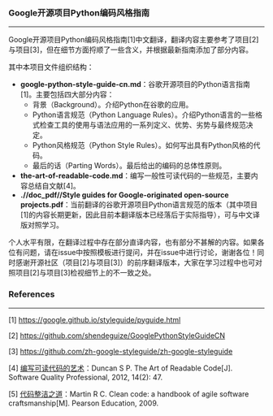 ### Google开源项目Python编码风格指南
---

Google开源项目Python编码风格指南[1]中文翻译，翻译内容主要参考了项目[2]与项目[3]，但在细节方面捋顺了一些含义，并根据最新指南添加了部分内容。

其中本项目文件组织结构：
- **google-python-style-guide-cn.md**：谷歌开源项目的Python语言指南[1]。主要包括四大部分内容：
  - 背景（Background）。介绍Python在谷歌的应用。
  - Python语言规范（Python Language Rules）。介绍Python语言的一些格式检查工具的使用与语法应用的一系列定义、优势、劣势与最终规范决定。
  - Python风格规范（Python Style Rules）。如何写出具有Python风格的代码。
  - 最后的话（Parting Words）。最后给出的编码的总体性原则。
- **the-art-of-readable-code.md**：编写一般性可读代码的一些规范，主要内容总结自文献[4]。
- **.//doc_pdf//Style guides for Google-originated open-source projects.pdf**：当前翻译的谷歌开源项目Python语言规范的版本（其中项目[1]的内容长期更新，因此目前本翻译版本已经落后于实际指导），可与中文译版对照学习。

个人水平有限，在翻译过程中存在部分直译内容，也有部分不甚解的内容。如果各位有问题，请在issue中按照模板进行提问，并在issue中进行讨论，谢谢各位！同时感谢开源社区（项目[2]与项目[3]）的前序翻译版本，大家在学习过程中也可对照项目[2]与项目[3]检视细节上的不一致之处。

### References
---
[1] https://google.github.io/styleguide/pyguide.html

[2] https://github.com/shendeguize/GooglePythonStyleGuideCN

[3] https://github.com/zh-google-styleguide/zh-google-styleguide

[4] [编写可读代码的艺术](https://book.douban.com/subject/10797189/)：Duncan S P. The Art of Readable Code[J]. Software Quality Professional, 2012, 14(2): 47.

[5] [代码整洁之道](https://book.douban.com/subject/4199741/)：Martin R C. Clean code: a handbook of agile software craftsmanship[M]. Pearson Education, 2009.
